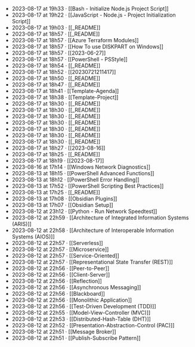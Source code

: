 - 2023-08-17 at 19h33 · [[Bash - Initialize Node.js Project Script]]
- 2023-08-17 at 19h22 · [[JavaScript - Node.js - Project Initialization Script]]
- 2023-08-17 at 19h03 · [[_README]]
- 2023-08-17 at 18h57 · [[_README]]
- 2023-08-17 at 18h57 · [[Azure Terraform Modules]]
- 2023-08-17 at 18h57 · [[How To use DISKPART on Windows]]
- 2023-08-17 at 18h57 · [[2023-06-27]]
- 2023-08-17 at 18h57 · [[PowerShell - PSStyle]]
- 2023-08-17 at 18h54 · [[_README]]
- 2023-08-17 at 18h52 · [[20230721211417]]
- 2023-08-17 at 18h50 · [[_README]]
- 2023-08-17 at 18h47 · [[_README]]
- 2023-08-17 at 18h41 · [[Template-Agenda]]
- 2023-08-17 at 18h38 · [[Template-Project]]
- 2023-08-17 at 18h30 · [[_README]]
- 2023-08-17 at 18h30 · [[_README]]
- 2023-08-17 at 18h30 · [[_README]]
- 2023-08-17 at 18h30 · [[_README]]
- 2023-08-17 at 18h30 · [[_README]]
- 2023-08-17 at 18h30 · [[_README]]
- 2023-08-17 at 18h30 · [[_README]]
- 2023-08-17 at 18h27 · [[2023-08-16]]
- 2023-08-17 at 18h25 · [[_README]]
- 2023-08-17 at 18h19 · [[2023-08-17]]
- 2023-08-16 at 17h14 · [[Windows Network Diagnostics]]
- 2023-08-13 at 18h15 · [[PowerShell Advanced Functions]]
- 2023-08-13 at 18h12 · [[PowerShell Error Handling]]
- 2023-08-13 at 17h52 · [[PowerShell Scripting Best Practices]]
- 2023-08-13 at 17h25 · [[_README]]
- 2023-08-13 at 17h08 · [[Obsidian Plugins]]
- 2023-08-13 at 17h07 · [[Obsidian Setup]]
- 2023-08-12 at 23h12 · [[Python - Run Network Speedtest]]
- 2023-08-12 at 22h59 · [[Architecture of Integrated Information Systems (ARIS)]]
- 2023-08-12 at 22h58 · [[Architecture of Interoperable Information Systems (AIOS)]]
- 2023-08-12 at 22h57 · [[Serverless]]
- 2023-08-12 at 22h57 · [[Microservice]]
- 2023-08-12 at 22h57 · [[Service-Oriented]]
- 2023-08-12 at 22h57 · [[Representational State Transfer (REST)]]
- 2023-08-12 at 22h56 · [[Peer-to-Peer]]
- 2023-08-12 at 22h56 · [[Client-Server]]
- 2023-08-12 at 22h56 · [[Reflection]]
- 2023-08-12 at 22h56 · [[Asynchronous Messaging]]
- 2023-08-12 at 22h56 · [[Blackboard]]
- 2023-08-12 at 22h56 · [[Monolithic Application]]
- 2023-08-12 at 22h56 · [[Test-Driven Development (TDD)]]
- 2023-08-12 at 22h55 · [[Model-View-Controller (MVC)]]
- 2023-08-12 at 22h53 · [[Distributed-Hash-Table (DHT)]]
- 2023-08-12 at 22h52 · [[Presentation-Abstraction-Control (PAC)]]
- 2023-08-12 at 22h51 · [[Message Broker]]
- 2023-08-12 at 22h51 · [[Publish-Subscribe Pattern]]
